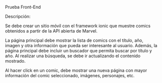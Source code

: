 Prueba Front-End

Descripción:

Se debe crear un sitio móvil con el framework ionic que muestre comics obtenidos a partir de la API abierta de Marvel.

La página principal debe mostrar la lista de comics con el título, año, imagen y otra información que pueda ser interesante al usuario. Además, la página principal debe incluir un buscador que permita buscar por título y año. Al realizar una búsqueda, se debe ir actualizando el contenido mostrado.

Al hacer click en un comic, debe mostrar una nueva página con mayor información del comic seleccionado, imágenes, personajes, etc.


